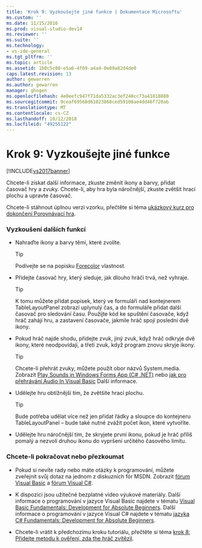 ```yaml
---
title: 'Krok 9: Vyzkoušejte jiné funkce | Dokumentace Microsoftu'
ms.custom: ''
ms.date: 11/15/2016
ms.prod: visual-studio-dev14
ms.reviewer: ''
ms.suite: ''
ms.technology:
- vs-ide-general
ms.tgt_pltfrm: ''
ms.topic: article
ms.assetid: 1b0c5c80-e5a6-4f69-a4a4-0e89a82d4de0
caps.latest.revision: 13
author: gewarren
ms.author: gewarren
manager: ghogen
ms.openlocfilehash: 4e0eefc947f71da5332ac3ef248cc73a41818880
ms.sourcegitcommit: 9ceaf69568d61023868ced59108ae4dd46f720ab
ms.translationtype: MT
ms.contentlocale: cs-CZ
ms.lasthandoff: 10/12/2018
ms.locfileid: "49255122"
---
```

# <a name="step-9-try-other-features"></a>Krok 9: Vyzkoušejte jiné funkce
[!INCLUDE[vs2017banner](../includes/vs2017banner.md)]

Chcete-li získat další informace, zkuste změnit ikony a barvy, přidat časovač hry a zvuky. Chcete-li, aby hra byla náročnější, zkuste zvětšit hrací plochu a upravte časovač.  
  
 Chcete-li stáhnout úplnou verzi vzorku, přečtěte si téma [ukázkový kurz pro dokončení Porovnávací hra](http://code.msdn.microsoft.com/Complete-Matching-Game-4cffddba).  
  
### <a name="to-try-other-features"></a>Vyzkoušení dalších funkcí  
  
-   Nahraďte ikony a barvy těmi, které zvolíte.  
  
    > [!TIP]
    >  Podívejte se na popisku [Forecolor](http://msdn.microsoft.com/library/system.windows.forms.control.forecolor%28v=vs.110%29.aspx) vlastnost.  
  
-   Přidejte časovač hry, který sleduje, jak dlouho hráči trvá, než vyhraje.  
  
    > [!TIP]
    >  K tomu můžete přidat popisek, který ve formuláři nad kontejnerem TableLayoutPanel zobrazí uplynulý čas, a do formuláře přidat další časovač pro sledování času. Použijte kód ke spuštění časovače, když hráč zahájí hru, a zastavení časovače, jakmile hráč spojí poslední dvě ikony.  
  
-   Pokud hráč najde shodu, přidejte zvuk, jiný zvuk, když hráč odkryje dvě ikony, které neodpovídají, a třetí zvuk, když program znovu skryje ikony.  
  
    > [!TIP]
    >  Chcete-li přehrát zvuky, můžete použít obor názvů System.media. Zobrazit [Play Sounds in Windows Forms App (C# .NET)](http://youtu.be/qOh4ooHg1UU) nebo [jak pro přehrávání Audio In Visual Basic](http://youtu.be/-4oPDeQrtMs) Další informace.  
  
-   Udělejte hru obtížnější tím, že zvětšíte hrací plochu.  
  
    > [!TIP]
    >  Bude potřeba udělat více než jen přidat řádky a sloupce do kontejneru TableLayoutPanel – bude také nutné zvážit počet ikon, které vytvoříte.  
  
-   Udělejte hru náročnější tím, že skryjete první ikonu, pokud je hráč příliš pomalý a nezvolí druhou ikonu do vypršení určitého časového limitu.  
  
### <a name="to-continue-or-review"></a>Chcete-li pokračovat nebo přezkoumat  
  
-   Pokud si nevíte rady nebo máte otázky k programování, můžete zveřejnit svůj dotaz na jednom z diskuzních fór MSDN. Zobrazit [fórum Visual Basic](http://social.msdn.microsoft.com/Forums/home?forum=vbgeneral) a [fórum Visual C#](http://social.msdn.microsoft.com/Forums/home?forum=csharpgeneral).  
  
-   K dispozici jsou užitečné bezplatné video výukové materiály. Další informace o programování v jazyce Visual Basic najdete v tématu [Visual Basic Fundamentals: Development for Absolute Beginners](http://channel9.msdn.com/Series/Visual-Basic-Development-for-Absolute-Beginners). Další informace o programování v jazyce Visual C# najdete v tématu [jazyka C# Fundamentals: Development for Absolute Beginners](http://channel9.msdn.com/Series/C-Sharp-Fundamentals-Development-for-Absolute-Beginners).  
  
-   Chcete-li vrátit k předchozímu kroku tutoriálu, přečtěte si téma [krok 8: Přidejte metodu k ověření, zda the hráč zvítězil](../ide/step-8-add-a-method-to-verify-whether-the-player-won.md).



